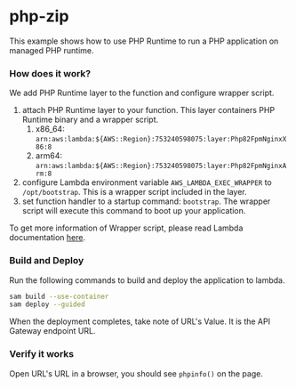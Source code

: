 # php-zip

This example shows how to use PHP Runtime to run a PHP application on managed PHP runtime.

### How does it work?

We add PHP Runtime layer to the function and configure wrapper script.

1. attach PHP Runtime layer to your function. This layer containers PHP Runtime binary and a wrapper script.
    1. x86_64: `arn:aws:lambda:${AWS::Region}:753240598075:layer:Php82FpmNginxX86:8`
    2. arm64: `arn:aws:lambda:${AWS::Region}:753240598075:layer:Php82FpmNginxArm:8`
2. configure Lambda environment variable `AWS_LAMBDA_EXEC_WRAPPER` to `/opt/bootstrap`. This is a wrapper script
   included in the layer.
3. set function handler to a startup command: `bootstrap`. The wrapper script will execute this command to boot up your
   application.

To get more information of Wrapper script, please read Lambda
documentation [here](https://docs.aws.amazon.com/lambda/latest/dg/runtimes-modify.html#runtime-wrapper).

### Build and Deploy

Run the following commands to build and deploy the application to lambda.

```bash
sam build --use-container
sam deploy --guided
```

When the deployment completes, take note of URL's Value. It is the API Gateway endpoint URL.

### Verify it works

Open URL's URL in a browser, you should see `phpinfo()` on the page. 
